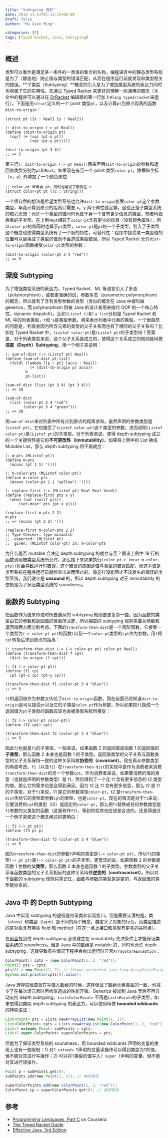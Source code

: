 ```yaml
---
title: "Subtyping 浅析"
date: 2018-11-13T01:14:13+08:00
draft: false
author: "Mu Xian Ming"

categories: [P]
tags: [Typed Racket, Java, Subtyping]
---
```


## 概述

类型可以看作是满足某一条件的一类值的集合的名称。编程语言中的静态类型系统是为了（静态地）防止值与类型的错误匹配，从而在程序运行前就发现和类型相关的错误。**子类型（Subtyping）**概念的引入是为了增加类型系统的表达力同时也增强了它的实用性。先通过 Typed Racket 来更好的理解一些通用的概念（本文中的程序可以通过在 [DrRacket](https://racket-lang.org/) 编辑器的第一行加上`#lang typed/racket`来运行）。下面是用`struct`定义的一个 point 类型`pt`，以及计算`pt`到原点距离的函数`dist-to-origin`：

```racket
(struct pt ([x : Real] [y : Real]))

(: dist-to-origin (-> pt Real))
(define (dist-to-origin pt)
  (sqrt (+ (sqr (pt-x pt))
           (sqr (pt-y pt)))))

(dist-to-origin (pt 3 4))
;; => 5
```

第三行`(: dist-to-origin (-> pt Real))`用来声明`dist-to-origin`的参数和返回值类型分别为`pt`和`Real`。如果现在有另一个 point 类型`color-pt`，除横纵坐标（x，y）外增加了一个颜色属性:

```racket
;; color-pt 继承自 pt，同时也增加了新属性 c
(struct color-pt pt ([c : String]))
```

一个很自然的想法是希望类型系统也允许`dist-to-origin`接受`color-pt`这个参数类型，毕竟计算到原点的距离只需要 x，y 两个属性就足够。这也正是子类型系统的核心思想：允许一个类型的值同时也属于另一个含有更少信息的类型，前者叫做后者的子类型。在上例中`pt`相较于`color-pt`含有更少的信息（没有颜色属性），所以`color-pt`的值同时也属于`pt`类型，`color-pt`是`pt`的一个子类型。引入了子类型这个概念也使得类型系统有了一个新的特性，可替代性：程序中接受某一类型值的位置可以替换成子类型的值而不会造成类型错误。所以 Typed Racket 允许`dist-to-origin`函数接受`color-pt`类型的参数：

```racket
(dist-to-origin (color-pt 3 4 "red"))
;; => 5
```

## 深度 Subtyping

为了增强类型系统的表达力，Typed Racket、ML 等语言引入了多态（polymorphism），或者更准确的说，参数多态（parametric polymorphism）的概念，所以就有了含有类型参数的类型（类似的概念在 Java 中被叫做 generics，而 polymorphism 则被 Java 的设计者用来指代 OOP 的一个核心特性，dynamic dispatch）。比如`(Listof t)`和`'a list`分别是 Typed Racket 和 ML 中的列表类型，`t`和`'a`是类型参数，用来表示列表中元素的类型。一个很自然的问题是，列表会因为所含元素的类型的父子关系而也有了相同的父子关系吗？比如在 Typed Racket 中，`(Listof color-pt)`是`(Listof pt)`的子类型吗？答案是，对于列表类型来说，这个父子关系是成立的，使得这个关系成立的规则就叫做 **深度（Depth）Subtyping**。用一个例子来说明：

```racket
(: sum-of-dist (-> (Listof pt) Real))
(define (sum-of-dist pt-list)
  (foldl (lambda ([p : pt] [accu : Real])
           (+ (dist-to-origin p) accu))
         0
         pt-list))

(sum-of-dist (list (pt 3 4) (pt 3 4)))
;; => 10

(sum-of-dist
  (list (color-pt 3 4 "red")
        (color-pt 3 4 "green")))
;; => 10
```

用`sum-of-dist`来对列表中所有点到原点的距离求和。虽然声明的参数类型是`(Listof pt)`，它也接受了`(Listof color-pt)`这个类型的参数，进而说明`(Listof color-pt)`是`(Listof pt)`的子类型。对于列表来说，使得 depth subtyping 成立的一个关键特性是它的**不可更改性（immutability）**。如果将上例中的 List 换成 Mutable List，那么 depth subtyping 将不再成立：

```racket
(: m-pts (MListof pt))
(define m-pts
  (mcons (pt 1 1) '()))

(: m-color-pts (MListof color-pt))
(define m-color-pts
  (mcons (color-pt 1 1 "yellow") '()))

(: replace-first (-> (MListof pt) Real Real Void))
(define (replace-first pts x y)
  (when (not (null? pts))
      (set-mcar! pts (pt x y))))

(replace-first m-pts 2 2)
m-pts
;; => (mcons (pt 2 2) '())

(replace-first m-color-pts 2 2)
;; Type Checker: type mismatch
;;  expected: (MListof pt)
;;  given: (MListof color-pt) in: m-color-pts
```

为什么是否 mutable 会决定 depth subtyping 的成立与否？假设上例中 18 行的函数调用被类型系统所允许，那么接下来如果执行`(color-pt-c (mcar m-color-pts))`将会导致运行时错误，这个错误的原因是值与类型的错误匹配，而这本该是类型系统在程序运行前就检查出进而阻止的。像这样没能阻止不该发生的错误的类型系统，我们说它是 **unsound** 的。所以 depth subtyping 对于 immutability 的依赖是为了保证类型系统的 soundness。

## 函数的 Subtyping

把函数作为值来传递时所要遵从的 subtyping 规则要更复杂一些。因为函数的类型由它的参数和返回值的类型所决定，所以相应的 subtyping 规则需要从参数和返回值两方面分别考虑。下面的`transform-then-dist`是一个高阶函数，它接受一个类型为`(-> color-pt pt)`的函数`f`以及一个`color-pt`类型的`cpt`作为参数，用`f`将`cpt`转换后求到原点的距离：

```racket
(: transform-then-dist (-> (-> color-pt pt) color-pt Real))
(define (transform-then-dist f cpt)
  (dist-to-origin (f cpt)))

(: f1 (-> color-pt pt))
(define (f1 cp)
  (pt (pt-x cp) (pt-y cp)))

(transform-then-dist f1 (color-pt 3 4 "blue"))
;; => 5
```

`f1`的返回值作为参数又传给了`dist-to-origin`函数，而在前面已经知道`dist-to-origin`是可以接受`pt`以及它的子类型`color-pt`作为参数，所以如果把`f1`换成一个返回值为`pt`子类型的函数应该也会被类型系统所接受：

```racket
(: f2 (-> color-pt color-pt))
(define (f2 cpt) cpt)

(transform-then-dist f2 (color-pt 3 4 "blue"))
;; => 5
```

因此`f2`也就是`f1`的子类型。一般来说，如果函数 2 的返回值是函数 1 的返回值的**子类型**，那么函数 2 本身也是函数 1 的子类型。返回值类型的父子关系与函数类型的父子关系保持一致的这种关系叫做**协变的（covariant）**。现在再从参数类型的角度考虑。`f1`（以及`f2`）在`transform-then-dist`的实现中是作为消费者来消费`transform-then-dist`的另一个参数`cpt`。作为消费者来说，如果要消费的值的类型（也就是声明的参数类型）是 t1，然后得到了一个比 t1 含有更多信息的 t2 类型的值，那么它的需求也是会得到满足。因为 t2 比 t1 含有更多信息，那么 t2 是 t1 的子类型。对于`f1`来说，t1 是它的参数类型`color-pt`，t2 是`transform-then-dist`传给它的类型即参数`cpt`的类型，也是`color-pt`。现在的情况是对于`f1`来说，它要消费的`cpt`的类型（t2）是固定的`color-pt`，那么把`f1`替换成任何参数类型是`f1`参数的父类型的函数（这里称作`f3`），等到的程序也应该是合法的。还是得通过一个例子来使这个概念阐述的更明白：

```racket
(: f3 (-> pt pt))
(define (f3 p) p)

(transform-then-dist f3 (color-pt 3 4 "blue"))
;; => 5
```

因为`transform-then-dist`的参数`f`声明的类型是`(-> color-pt pt)`，所以`f3`的类型`(-> pt pt)`是`(-> color-pt pt)`的子类型。更宽泛的说，如果函数 2 的参数是 函数 1 参数的**父类型**，那么函数 2 本身也是函数 1 的子类型。参数类型的父子关系与函数类型的父子关系相反的这种关系叫做**逆变的（contravariant）**。所以对于函数的 subtyping 规则只需记住，函数与参数的类型是逆变的，与返回值的类型是协变的。

## Java 中 的 Depth Subtyping

Java 中实现 subtyping 的途径是继承类和实现接口。但是需要认清的是，类（class）和类型（type）是不同的两个概念，类定义了对象的行为，而类型描述的是对象含有哪些 field 和 method（在这一点上接口和类型有更多的共同点）。

在[前面](#深度-subtyping)提到过 depth subtyping 必须建立在 immutablity 先决条件上才能保证类型系统的 soundness。但是 Java 中的数组是 mutable 的，同时也允许 depth subtyping，这就导致有些情况下程序会抛出运行时异常`ArrayStoreException`：

```java
ColorPoint[] cpts = {new ColorPoint(1, 2, "red")};
Point[] pts = cpts;
pts[0] = new Point(1, 2); // throws unchecked java.lang.ArrayStoreException
System.out.println(cpts[0].color);
```

Java 选择把检查放在写值入数组的时候，这样保证了数组元素类型的一致，也减少了在每次读元素时再检查造成的性能开销。Generics 被加到 Java 里后不再自动支持 depth subtyping，`List<ColorPoint>` 不再是`List<Point>`的子类型，如果想得到类似 depth subtyping 的表达力，可以使用叫做 **bounded wildcards** 的特殊语法：

```java
List<Point> pts = Lists.newArrayList(new Point(1, 2));
List<ColorPoint> cpts = Lists.newArrayList(new ColorPoint(1, 2, "red"));
List<? extends Point> subPoints = cpts;
List<? super ColorPoint> superColorPoints = pts;
```

但是为了保证类型系统的 soundness，用 bounded wildcards 声明的变量的使用上也有一些限制：1) 对`? extends T`声明的变量读操作可以得到类型为`T`的值，但不能对其进行写操作；2) 可以将`T`类型的值写入`? super T`声明的变量，但不能对其进行读操作。

```java
Point p = subPoints.get(0);
subPoints.add(new Point(1, 2)); // 编译错误

superColorPoints.add(new ColorPoint(1, 2, "red"));
ColorPoint cp = superColorPoints.get(0); // 编译错误
```

## 参考

- [Programming Languages, Part C](https://www.coursera.org/learn/programming-languages-part-c) on Coursera
- [The Typed Racket Guide](https://docs.racket-lang.org/ts-guide/index.html)
- [Effective Java, 3rd Edition](https://www.oreilly.com/library/view/effective-java-3rd/9780134686097/)